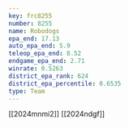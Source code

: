 ```yaml
---
key: frc8255
number: 8255
name: Robodogs
epa_end: 17.13
auto_epa_end: 5.9
teleop_epa_end: 8.52
endgame_epa_end: 2.71
winrate: 0.5263
district_epa_rank: 624
district_epa_percentile: 0.6535
type: Team
---
```

[[2024mnmi2]]
[[2024ndgf]]
